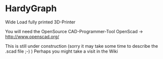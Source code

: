 # HardyGraph
Wide Load fully printed 3D-Printer

You will need the OpenSource CAD-Programmer-Tool OpenScad -> http://www.openscad.org/

This is still under construction (sorry it may take some time to describe the .scad file ;-) )
Perhaps you might take a visit in the Wiki

